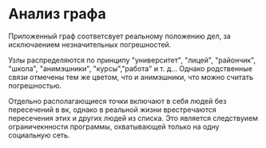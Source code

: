 # Анализ графа

Приложенный граф соответсвует реальному положению дел, за исключаением незначительных погрешностей. 

Узлы распределяются по принципу "университет", "лицей", "райончик", "школа", "анимэшники", "курсы","работа" и т. д... Однако родственные связи отмечены тем же цветом, что и анимэшники, что можно считать погрешностью.

Отдельно располагающиеся точки включают в себя людей без пересечений в вк, однако в реальной жизни врестречаются пересечения этих и других людей из списка. Это является следствуием ограничекнности программы, охватывающей только на одну социальную сеть.  
